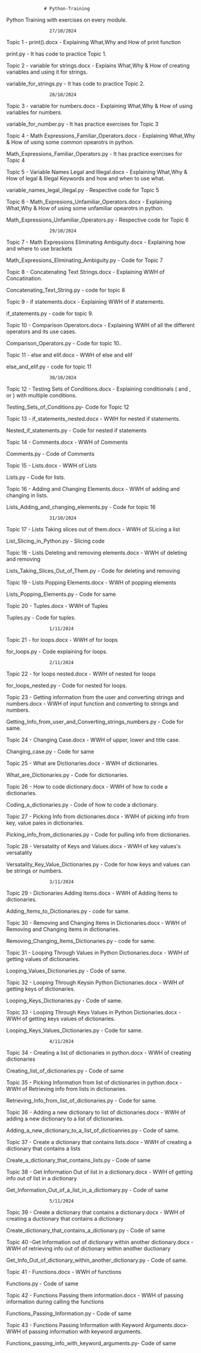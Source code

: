                  # Python-Training
Python Training with exercises on every module.

                    27/10/2024

Topic 1 - print().docx - Explaining What,Why and How of print function 

print.py - It has code to practice Topic 1. 

Topic 2 - variable for strings.docx - Explains What,Why & How of creating variables and using it for strings. 

variable_for_strings.py - It has code to practice Topic 2.

                    28/10/2024

Topic 3 - variable for numbers.docx - Explaining What,Why & How of using variables for numbers.

variable_for_number.py - It has practice exercises for Topic 3

Topic 4 - Math Expressions_Familiar_Operators.docx - Explaining What,Why & How of using some common opearotrs in python.

Math_Expressions_Familiar_Operators.py -  It has practice exercises for Topic 4

Topic 5 - Variable Names Legal and Illegal.docx - Explaining What,Why & How of legal & Illegal Keywords and how and when to use what.

variable_names_legal_illegal.py - Respective code for Topic 5

Topic 6 - Math_Expresions_Unfamiliar_Operators.docx - Explaining What,Why & How of using some unfamiliar opearotrs in python.

Math_Expressions_Unfamiliar_Operators.py - Respective code for Topic 6

                    29/10/2024

Topic 7 - Math Expressions Eliminating Ambiguity.docx - Explaining how and where to use brackets

Math_Expressions_Eliminating_Ambiguity.py - Code for Topic 7

Topic 8 - Concatenating Text Strings.docx - Explaining WWH of Concatination.

Concatenating_Text_String.py - code for topic 8

Topic 9 - if statements.docx - Explaining WWH of if statements.

if_statements.py - code for topic 9.

Topic 10 - Comparison Operators.docx - Explaining WWH of all the different operators and its use cases.

Comparison_Operators.py - Code for topic 10..

Topic 11 - else and elif.docx - WWH of else and elif

else_and_elif.py - code for topic 11

                    30/10/2024

Topic 12 - Testing Sets of Conditions.docx - Explaining conditionals ( and , or ) with multiple conditions.

Testing_Sets_of_Conditions.py- Code for Topic 12

Topic 13 - if_statements_nested.docx - WWH for nested if statements.

Nested_if_statements.py - Code for nested if statements

Topic 14 - Comments.docx - WWH of Comments

Comments.py - Code of Comments

Topic 15 - Lists.docx - WWH of Lists

Lists.py - Code for lists.

Topic 16 - Adding and Changing Elements.docx - WWH of adding and changing in lists.

Lists_Adding_and_changing_elements.py - Code for topic 16

                    31/10/2024

Topic 17 - Lists Taking slices out of them.docx - WWH of SLicing a list

List_Slicing_in_Python.py - Slicing code

Topic 18 - Lists Deleting and removing elements.docx - WWH of deleting and removing

Lists_Taking_Slices_Out_of_Them.py - Code for deleting and removing

Topic 19 - Lists Popping Elements.docx - WWH of popping elements

Lists_Popping_Elements.py - Code for same

Topic 20 - Tuples.docx - WWH of Tuples

Tuples.py - Code for tuples.

                    1/11/2024

Topic 21 - for loops.docx - WWH of for loops

for_loops.py - Code explaining for loops.

                    2/11/2024

Topic 22 - for loops nested.docx - WWH of nested for loops

for_loops_nested.py - Code for nested for loops.

Topic 23 - Getting information from the user and converting strings and numbers.docx - WWH of input function and converting to strings and numbers.

Getting_Info_from_user_and_Converting_strings_numbers.py - Code for same.

Topic 24 - Changing Case.docx - WWH of upper, lower and title case.

Changing_case.py - Code for same

Topic 25 - What are Dictionaries.docx - WWH of dictionaries.

What_are_Dictionaries.py - Code for dictionaries.

Topic 26 - How to code dictionary.docx - WWH of how to code a dictionaries.

Coding_a_dictionaries.py - Code of how to code a dictionary.

Topic 27 - Picking Info from dictionaries.docx - WWH of picking info from key, value paies in dictionaries.

Picking_info_from_dictionaries.py - Code for pulling info from dictionaries.

Topic 28 - Versatality of Keys and Values.docx - WWH of key values's versatality

Versatality_Key_Value_Dictionaries.py - Code for how keys and values can be strings or numbers.

                    3/11/2024
Topic 29 - Dictionaries Adding items.docx - WWH of Adding Items to dictionaries.

Adding_Items_to_Dictionaries.py - code for same.

Topic 30 - Removing and Changing Items in Dictionaries.docx - WWH of Removing and Changing items in dictionaries.

Removing_Changing_Items_Dictionaries.py - code for same.

Topic 31 - Looping Through Values in Python Dictionaries.docx - WWH of getting values of dictionaries.

Looping_Values_Dictionaries.py - Code of same.

Topic 32 - Looping Through Keysin Python Dictionaries.docx - WWH of getting keys of dictionaries.

Looping_Keys_Dictionaries.py - Code of same.

Topic 33 - Looping Through Keys Values in Python Dictionaries.docx - WWH of getting keys values of dictionaries.

Looping_Keys_Values_Dictionaries.py - Code for same.

                    4/11/2024
Topic 34 - Creating a list of dictionaries in python.docx - WWH of creating dictionaries 

Creating_list_of_dictionaries.py - Code of same

Topic 35 - Picking Information from list of dictionaries in python.docx - WWH of Retrieving info from lists in dictionaries.

Retrieving_Info_from_list_of_dictionaries.py - Code for same.

Topic 36 - Adding a new dictionary to list of dictionaries.docx - WWH of adding a new dictionary to a list of dictionaries.

Adding_a_new_dictionary_to_a_list_of_dictioanries.py - Code of same.

Topic 37 - Create a dictionary that contains lists.docx - WWH of creating a dictionary that contains a lists

Create_a_dictionary_that_contains_lists.py - Code of same

Topic 38 - Get Information Out of list in a dictionary.docx - WWH of getting info out of list in a dictionary 

Get_Information_Out_of_a_list_in_a_dictiomary.py - Code of same

                    5/11/2024
Topic 39 - Create a dictionary that contains a dictionary.docx - WWH of creating a ductionary that contains a dictionary

Create_dictionary_that_contains_a_dictionary.py - Code of same

Topic 40 -Get Information out of dictionary within another dictionary.docx - WWH of retrieving info out of dictionary within another ductionary

Get_Info_Out_of_dictionary_within_another_dictionary.py - Code of same.

Topic 41 - Functions.docx - WWH of functions

Functions.py - Code of same

Topic 42 - Functions Passing them information.docx - WWH of passing information during calling the functions

Functions_Passing_Information.py - Code of same

Topic 43 - Functions Passing Information with Keyword Arguments.docx- WWH of passing information with keyword arguments.

Functions_passing_info_with_keyword_arguments.py- Code of same
